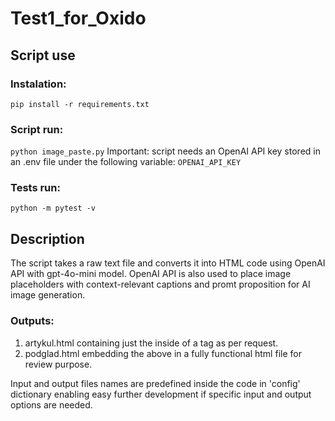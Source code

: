 # Test1_for_Oxido

## Script use
### Instalation: 
```pip install -r requirements.txt```

### Script run: 
```python image_paste.py```
Important: script needs an OpenAI API key stored in an .env file under the following variable:
```OPENAI_API_KEY```

### Tests run: 
```python -m pytest -v```

## Description
The script takes a raw text file and converts it into HTML code using OpenAI API with gpt-4o-mini model. OpenAI API is also used to place image placeholders with context-relevant captions and promt proposition for AI image generation.

### Outputs:
1. artykul.html containing just the inside of a <body> tag as per request.
2. podglad.html embedding the above in a fully functional html file for review purpose.

Input and output files names are predefined inside the code in 'config' dictionary enabling easy further development if specific input and output options are needed.
